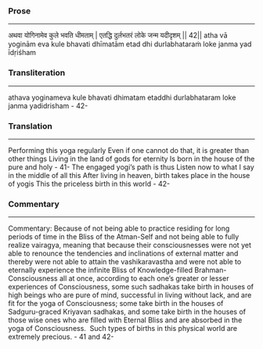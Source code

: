 ### Prose 
 --- 
अथवा योगिनामेव कुले भवति धीमताम् |
एतद्धि दुर्लभतरं लोके जन्म यदीदृशम् || 42||
atha vā yoginām eva kule bhavati dhīmatām
etad dhi durlabhataraṁ loke janma yad īdṛiśham

### Transliteration 
 --- 
athava yoginameva kule bhavati dhimatam etaddhi durlabhataram loke janma yadidrisham - 42-

### Translation 
 --- 
Performing this yoga regularly Even if one cannot do that, it is greater than other things Living in the land of gods for eternity Is born in the house of the pure and holy - 41- The engaged yogi’s path is thus Listen now to what I say in the middle of all this After living in heaven, birth takes place in the house of yogis This the priceless birth in this world - 42-

### Commentary 
 --- 
Commentary: Because of not being able to practice residing for long periods of time in the Bliss of the Atman-Self and not being able to fully realize vairagya, meaning that because their consciousnesses were not yet able to renounce the tendencies and inclinations of external matter and thereby were not able to attain the vashikaravastha and were not able to eternally experience the infinite Bliss of Knowledge-filled Brahman-Consciousness all at once, according to each one’s greater or lesser experiences of Consciousness, some such sadhakas take birth in houses of high beings who are pure of mind, successful in living without lack, and are fit for the yoga of Consciousness; some take birth in the houses of Sadguru-graced Kriyavan sadhakas, and some take birth in the houses of those wise ones who are filled with Eternal Bliss and are absorbed in the yoga of Consciousness.  Such types of births in this physical world are extremely precious. - 41 and 42-